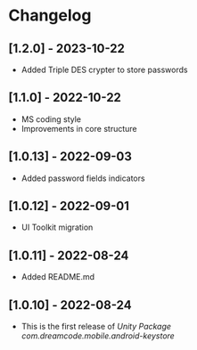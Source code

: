# Changelog

## [1.2.0] - 2023-10-22
- Added Triple DES crypter to store passwords

## [1.1.0] - 2022-10-22
- MS coding style
- Improvements in core structure

## [1.0.13] - 2022-09-03
- Added password fields indicators

## [1.0.12] - 2022-09-01
- UI Toolkit migration

## [1.0.11] - 2022-08-24
- Added README.md

## [1.0.10] - 2022-08-24
- This is the first release of *Unity Package com.dreamcode.mobile.android-keystore*